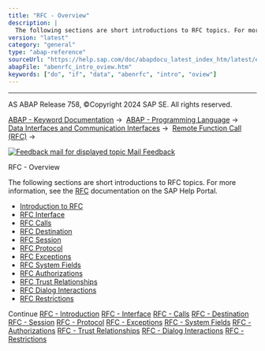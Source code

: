 ```yaml
---
title: "RFC - Overview"
description: |
  The following sections are short introductions to RFC topics. For more information, see the RFC(https://help.sap.com/docs/ABAP_PLATFORM_NEW/753088fc00704d0a80e7fbd6803c8adb/4888068AD9134076E10000000A42189D) documentation on the SAP Help Portal. -   Introduction to RFC(https://help.sap.com/doc/ab
version: "latest"
category: "general"
type: "abap-reference"
sourceUrl: "https://help.sap.com/doc/abapdocu_latest_index_htm/latest/en-US/abenrfc_intro_oview.htm"
abapFile: "abenrfc_intro_oview.htm"
keywords: ["do", "if", "data", "abenrfc", "intro", "oview"]
---
```


* * *

AS ABAP Release 758, ©Copyright 2024 SAP SE. All rights reserved.

[ABAP - Keyword Documentation](https://help.sap.com/doc/abapdocu_latest_index_htm/latest/en-US/abenabap.htm) →  [ABAP - Programming Language](https://help.sap.com/doc/abapdocu_latest_index_htm/latest/en-US/abenabap_reference.htm) →  [Data Interfaces and Communication Interfaces](https://help.sap.com/doc/abapdocu_latest_index_htm/latest/en-US/abenabap_data_communication.htm) →  [Remote Function Call (RFC)](https://help.sap.com/doc/abapdocu_latest_index_htm/latest/en-US/abenrfc.htm) → 

 [![](Mail.gif?object=Mail.gif "Feedback mail for displayed topic") Mail Feedback](mailto:f1_help@sap.com?subject=Feedback%20on%20ABAP%20Documentation&body=Document:%20RFC%20-%20Overview%2C%20ABENRFC_INTRO_OVIEW%2C%20758%0D%0A%0D%0AError:%0D%0A%0D%0A%0D%0A%0D%0ASuggestion%20for%20improvement:)

RFC - Overview

The following sections are short introductions to RFC topics. For more information, see the [RFC](https://help.sap.com/docs/ABAP_PLATFORM_NEW/753088fc00704d0a80e7fbd6803c8adb/4888068AD9134076E10000000A42189D) documentation on the SAP Help Portal.

-   [Introduction to RFC](https://help.sap.com/doc/abapdocu_latest_index_htm/latest/en-US/abenrfc_intro.htm)
-   [RFC Interface](https://help.sap.com/doc/abapdocu_latest_index_htm/latest/en-US/abenrfc_interface.htm)
-   [RFC Calls](https://help.sap.com/doc/abapdocu_latest_index_htm/latest/en-US/abenrfc_statements.htm)
-   [RFC Destination](https://help.sap.com/doc/abapdocu_latest_index_htm/latest/en-US/abenrfc_destination.htm)
-   [RFC Session](https://help.sap.com/doc/abapdocu_latest_index_htm/latest/en-US/abenrfc_context.htm)
-   [RFC Protocol](https://help.sap.com/doc/abapdocu_latest_index_htm/latest/en-US/abenrfc_protocol.htm)
-   [RFC Exceptions](https://help.sap.com/doc/abapdocu_latest_index_htm/latest/en-US/abenrfc_exception.htm)
-   [RFC System Fields](https://help.sap.com/doc/abapdocu_latest_index_htm/latest/en-US/abenrfc_system_fields.htm)
-   [RFC Authorizations](https://help.sap.com/doc/abapdocu_latest_index_htm/latest/en-US/abenrfc_authority.htm)
-   [RFC Trust Relationships](https://help.sap.com/doc/abapdocu_latest_index_htm/latest/en-US/abensmt1_2.htm)
-   [RFC Dialog Interactions](https://help.sap.com/doc/abapdocu_latest_index_htm/latest/en-US/abenrfc_dialog.htm)
-   [RFC Restrictions](https://help.sap.com/doc/abapdocu_latest_index_htm/latest/en-US/abenrfc_limitations.htm)

Continue
[RFC - Introduction](https://help.sap.com/doc/abapdocu_latest_index_htm/latest/en-US/abenrfc_intro.htm)
[RFC - Interface](https://help.sap.com/doc/abapdocu_latest_index_htm/latest/en-US/abenrfc_interface.htm)
[RFC - Calls](https://help.sap.com/doc/abapdocu_latest_index_htm/latest/en-US/abenrfc_statements.htm)
[RFC - Destination](https://help.sap.com/doc/abapdocu_latest_index_htm/latest/en-US/abenrfc_destination.htm)
[RFC - Session](https://help.sap.com/doc/abapdocu_latest_index_htm/latest/en-US/abenrfc_context.htm)
[RFC - Protocol](https://help.sap.com/doc/abapdocu_latest_index_htm/latest/en-US/abenrfc_protocol.htm)
[RFC - Exceptions](https://help.sap.com/doc/abapdocu_latest_index_htm/latest/en-US/abenrfc_exception.htm)
[RFC - System Fields](https://help.sap.com/doc/abapdocu_latest_index_htm/latest/en-US/abenrfc_system_fields.htm)
[RFC - Authorizations](https://help.sap.com/doc/abapdocu_latest_index_htm/latest/en-US/abenrfc_authority.htm)
[RFC - Trust Relationships](https://help.sap.com/doc/abapdocu_latest_index_htm/latest/en-US/abensmt1_2.htm)
[RFC - Dialog Interactions](https://help.sap.com/doc/abapdocu_latest_index_htm/latest/en-US/abenrfc_dialog.htm)
[RFC - Restrictions](https://help.sap.com/doc/abapdocu_latest_index_htm/latest/en-US/abenrfc_limitations.htm)